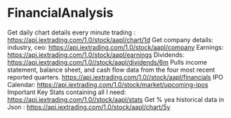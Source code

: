 # FinancialAnalysis

Get daily chart details every minute trading : https://api.iextrading.com/1.0/stock/aapl/chart/1d
Get company details: industry, ceo: https://api.iextrading.com/1.0/stock/aapl/company
Earnings: https://api.iextrading.com/1.0/stock/aapl/earnings
Dividends: https://api.iextrading.com/1.0//stock/aapl/dividends/6m
Pulls income statement, balance sheet, and cash flow data from the four most recent reported quarters.
https://api.iextrading.com/1.0//stock/aapl/financials
IPO Calendar: https://api.iextrading.com/1.0/stock/market/upcoming-ipos
Important Key Stats containing all I need: https://api.iextrading.com/1.0//stock/aapl/stats
Get % yea historical data in Json : https://api.iextrading.com/1.0/stock/aapl/chart/5y
